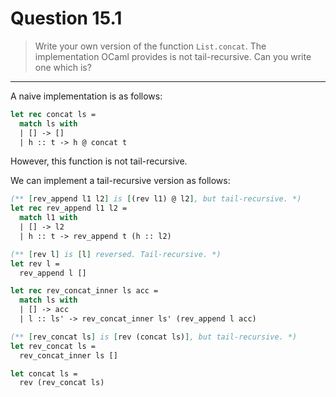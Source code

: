 # Question 15.1

> Write your own version of the function `List.concat`.
> The implementation OCaml provides is not tail-recursive.
> Can you write one which is?

---

A naive implementation is as follows:
```ocaml
let rec concat ls =
  match ls with
  | [] -> []
  | h :: t -> h @ concat t
```
However, this function is not tail-recursive.

We can implement a tail-recursive version as follows:
```ocaml
(** [rev_append l1 l2] is [(rev l1) @ l2], but tail-recursive. *)
let rec rev_append l1 l2 =
  match l1 with
  | [] -> l2
  | h :: t -> rev_append t (h :: l2)

(** [rev l] is [l] reversed. Tail-recursive. *)
let rev l =
  rev_append l []

let rec rev_concat_inner ls acc =
  match ls with
  | [] -> acc
  | l :: ls' -> rev_concat_inner ls' (rev_append l acc)

(** [rev_concat ls] is [rev (concat ls)], but tail-recursive. *)
let rev_concat ls =
  rev_concat_inner ls []

let concat ls =
  rev (rev_concat ls)
```
